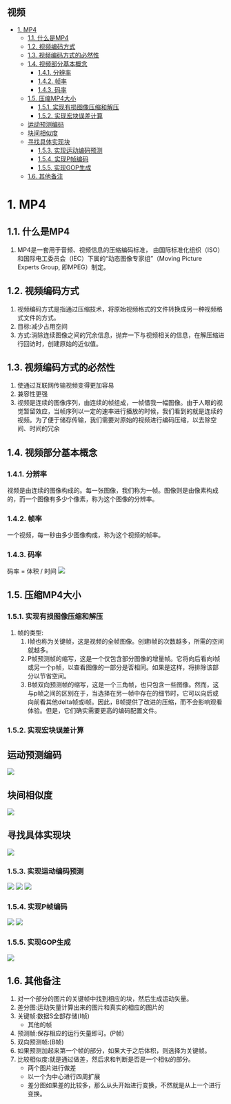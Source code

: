 视频
---

<!-- TOC -->

- [1. MP4](#1-mp4)
  - [1.1. 什么是MP4](#11-什么是mp4)
  - [1.2. 视频编码方式](#12-视频编码方式)
  - [1.3. 视频编码方式的必然性](#13-视频编码方式的必然性)
  - [1.4. 视频部分基本概念](#14-视频部分基本概念)
    - [1.4.1. 分辨率](#141-分辨率)
    - [1.4.2. 帧率](#142-帧率)
    - [1.4.3. 码率](#143-码率)
  - [1.5. 压缩MP4大小](#15-压缩mp4大小)
    - [1.5.1. 实现有损图像压缩和解压](#151-实现有损图像压缩和解压)
    - [1.5.2. 实现宏块误差计算](#152-实现宏块误差计算)
  - [运动预测编码](#运动预测编码)
  - [块间相似度](#块间相似度)
  - [寻找具体实现块](#寻找具体实现块)
    - [1.5.3. 实现运动编码预测](#153-实现运动编码预测)
    - [1.5.4. 实现P帧编码](#154-实现p帧编码)
    - [1.5.5. 实现GOP生成](#155-实现gop生成)
  - [1.6. 其他备注](#16-其他备注)

<!-- /TOC -->

# 1. MP4

## 1.1. 什么是MP4
1. MP4是一套用于音频、视频信息的压缩编码标准， 由国际标准化组织（ISO）和国际电工委员会（IEC）下属的“动态图像专家组”（Moving Picture Experts Group, 即MPEG）制定。

## 1.2. 视频编码方式
1. 视频编码方式是指通过压缩技术，将原始视频格式的文件转换成另一种视频格式文件的方式。
2. 目标:减少占用空间
3. 方式:消除连续图像之间的冗余信息，抛弃一下与视频相关的信息，在解压缩进行回访时，创建原始的近似值。

## 1.3. 视频编码方式的必然性
1. 使通过互联网传输视频变得更加容易
2. 兼容性更强
3. 视频是连续的图像序列，由连续的帧组成，一帧借我一幅图像。由于人眼的视觉暂留效应，当帧序列以一定的速率进行播放的时候，我们看到的就是连续的视频。为了便于储存传输，我们需要对原始的视频进行编码压缩，以去除空间、时间的冗余

## 1.4. 视频部分基本概念

### 1.4.1. 分辨率
视频是由连续的图像构成的。每一张图像，我们称为一帧。图像则是由像素构成的，而一个图像有多少个像素，称为这个图像的分辨率。

### 1.4.2. 帧率
一个视频，每一秒由多少图像构成，称为这个视频的帧率。

### 1.4.3. 码率
码率 = 体积 / 时间
![](img/12.png)

## 1.5. 压缩MP4大小

### 1.5.1. 实现有损图像压缩和解压
1. 帧的类型:
    1. I帧也称为关键帧，这是视频的全帧图像。创建i帧的次数越多，所需的空间就越多。
    2. P帧预测帧的缩写，这是一个仅包含部分图像的增量帧。它将向后看向i帧或另一个p帧，以查看图像的一部分是否相同。如果是这样，将排除该部分以节省空间。
    3. B帧双向预测帧的缩写，这是一个三角帧，也只包含一些图像。然而，这与p帧之间的区别在于，当选择在另一帧中存在的细节时，它可以向后或向前看其他delta帧或i帧。因此，B帧提供了改进的压缩，而不会影响观看体验。但是，它们确实需要更高的编码配置文件。

### 1.5.2. 实现宏块误差计算
运动预测编码
---
![](img/15.png)

块间相似度
---
![](img/16.png)

寻找具体实现块
---
![](img/17.png)

### 1.5.3. 实现运动编码预测
![](img/18.png)
![](img/19.png)
![](img/20.png)

### 1.5.4. 实现P帧编码
![](img/21.png)
![](img/22.png)

### 1.5.5. 实现GOP生成
![](img/23.png)

## 1.6. 其他备注
1. 对一个部分的图片的关键帧中找到相应的块，然后生成运动矢量。
2. 差分图:运动矢量计算出来的图片和真实的相应的图片的
3. 关键帧:数据S全部存储(I帧)
    + 其他的帧
4. 预测帧:保存相应的运行矢量即可。(P帧)
5. 双向预测帧:(B帧)
6. 如果预测加起来第一个帧的部分，如果大于之后体积，则选择为关键帧。
7. 比较相似度:就是通过做差，然后求和判断是否是一个相似的部分。
    + 两个图片进行做差
    + 以一个为中心进行四周扩展
    + 差分图如果差的比较多，那么从头开始进行变换，不然就是从上一个进行变换。
    